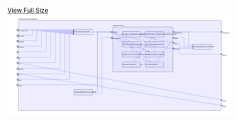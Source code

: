 [View Full Size](https://raw.githubusercontent.com/mingfang/terraform-k8s-modules/master/modules/openwhisk/apigateway/diagram.svg?sanitize=true)<img src="diagram.svg"/>
